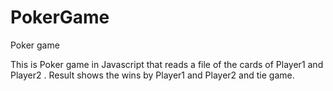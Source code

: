 # PokerGame
Poker game


This is Poker game in Javascript that reads a file of the cards of Player1 and Player2 . 
Result shows the wins by Player1 and Player2 and tie game.
